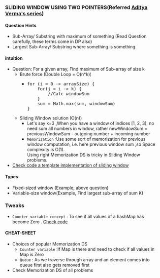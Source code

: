 ### SLIDING WINDOW USING TWO POINTERS(Referred [Aditya Verma's series](https://www.youtube.com/watch?v=EHCGAZBbB88&list=PL_z_8CaSLPWeM8BDJmIYDaoQ5zuwyxnfj&ab_channel=AdityaVerma))

#### Question Hints
- Sub-Array/ Substring with maximum of something (Read Question carefully, these terms come in DP also)
- Largest Sub-Array/ Substring where something is something

#### intuition
- Question: For a given array, Find maximum of Sub-array of size k
  - Brute force (Double Loop = O(n*k))
    - <pre>
      for (i = 0 -> arraySize) {
          for(j = i -> k) {
              //Calc windowSum    
          }
          sum = Math.max(sum, windowSum)
      }
      </pre>
  - Sliding Window solution (O(n))
    - Let's say k=3 ,When you have a window of indices [1, 2, 3], no need sum all numbers in window, rather newWindowSum =  previousWindowSum - outgoing number + incoming number 
    - `Memorization` :Use some sort of memorization for previous window computation, i.e. here previous window sum ,so Space complexity is O(1).<br/>
    Using right Memorization DS is tricky in Sliding Window problems.
- [Check code a template implementation of sliding window](Practice/src/main/java/com/p2/slidiing/window/MaxSumSubArrayOfSizeK.java)

#### Types
- Fixed-sized window (Example, above question)
- Variable-size window(Example, Find largest sub-array of sum K)

### Tweaks
- `Counter variable concept` : To see if all values of a hashMap has become Zero . [Check code](Practice/src/main/java/com/p2/slidiing/window/CountOccurrencesOfAnagrams.java)  

#### CHEAT-SHEET
- Choices of popular Memorization DS
  - `Counter variable` :If Map is there and need to check if all values in Map is Zero
  - `Queue` : As we traverse through array and an element comes into queue first also gets removed first
- Check Memorization DS of all problems
